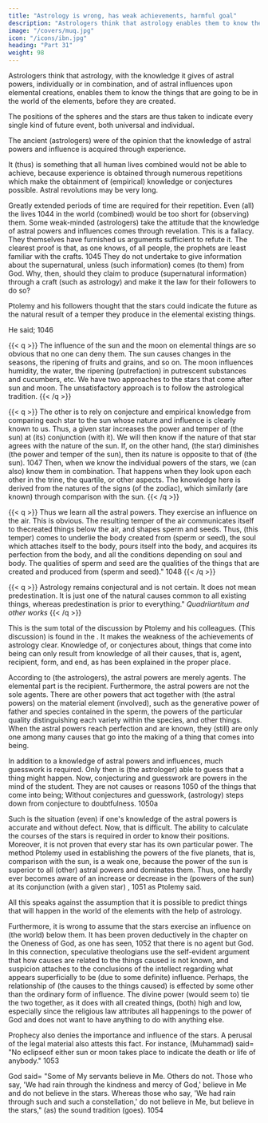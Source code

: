 ```yaml
---
title: "Astrology is wrong, has weak achievements, harmful goal"
description: "Astrologers think that astrology enables them to know the things that are going to be in the world of the elements, before they are created"
image: "/covers/muq.jpg"
icon: "/icons/ibn.jpg"
heading: "Part 31"
weight: 98
---
```




Astrologers think that astrology, with the knowledge it gives of astral powers, individually or in combination, and of astral influences upon elemental creations, enables them to know the things that are going to be in the world of the elements, before they are created. 

The positions of the spheres and the stars are thus taken to indicate every single kind of future event, both universal and individual.

The ancient (astrologers) were of the opinion that the knowledge of astral powers and influence is acquired through experience. 

It (thus) is something that all human lives combined would not be able to achieve, because experience is obtained through numerous repetitions which make the obtainment of (empirical)
knowledge or conjectures possible. Astral revolutions may be very long. 

Greatly extended periods of time are required for their repetition. Even (all) the lives 1044 in
the world (combined) would be too short for (observing) them.
Some weak-minded (astrologers) take the attitude that the knowledge of
astral powers and influences comes through revelation. This is a fallacy. They
themselves have furnished us arguments sufficient to refute it. The clearest proof is
that, as one knows, of all people, the prophets are least familiar with the crafts. 1045
They do not undertake to give information about the supernatural, unless (such
information) comes (to them) from God. Why, then, should they claim to produce
(supernatural information) through a craft (such as astrology) and make it the law
for their followers to do so?

Ptolemy and his followers thought that the stars could indicate the future as the natural result of a temper they produce in the elemental existing things. 

He said; 1046 

{{< q >}}
The influence of the sun and the moon on elemental things are so obvious that no one can deny them. The sun causes changes in the seasons, the ripening of fruits and grains, and so on. The moon influences humidity, the water, the ripening (putrefaction) in putrescent substances and cucumbers, etc. We have two approaches to the stars that come after sun and moon. The unsatisfactory approach is to follow the astrological tradition. 
{{< /q >}}

{{< q >}}
The other is to rely on conjecture and empirical knowledge from comparing each star to the sun whose nature and influence is clearly known to us. Thus, a given star increases the power and temper of (the sun) at (its) conjunction (with it). We will then know if the nature of that star agrees with the nature of the sun. If, on the other hand, (the star) diminishes (the power and temper of the sun), then its nature is opposite to that of (the sun). 1047 Then, when we know the individual powers of the stars, we (can also) know them in combination. That happens when they look upon each other in the trine, the quartile, or other aspects. The knowledge here is derived from the natures of the signs (of the zodiac), which similarly (are known) through comparison with the sun.
{{< /q >}}

{{< q >}}
Thus we learn all the astral powers. They exercise an influence on the air. This is obvious. The resulting temper of the air communicates itself to thecreated things below the air, and shapes sperm and seeds. Thus, (this temper) comes to underlie the body created from (sperm or seed), the soul which attaches itself to the body, pours itself into the body, and acquires its perfection from the body, and all the conditions depending on soul and body. The qualities of sperm and seed are the qualities of the things that are created and produced from (sperm and seed)." 1048
{{< /q >}}

{{< q >}}
Astrology remains conjectural and is not certain. It does not mean predestination. It is just one of the natural causes common to all existing things, whereas predestination is prior to everything."
<cite>Quadriiartitum and other works</cite>
{{< /q >}}


This is the sum total of the discussion by Ptolemy and his colleagues. (This discussion) is found in the .
It makes the weakness of the achievements of astrology clear. Knowledge of, or conjectures about, things that come into being can only result from knowledge of all their causes, that is, agent, recipient, form, and end, as has been explained in the proper place. 

According to (the astrologers), the astral powers are merely agents. The elemental part is the recipient. Furthermore, the astral powers are not the sole agents. There are other powers that act together with (the astral powers) on the material element (involved), such as the generative power of father and species
contained in the sperm, the powers of the particular quality distinguishing each variety within the species, and other things. When the astral powers reach perfection
and are known, they (still) are only one among many causes that go into the making of a thing that comes into being.

In addition to a knowledge of astral powers and influences, much guesswork is required. Only then is (the astrologer) able to guess that a thing might happen. Now, conjecturing and guesswork are powers in the mind of the student. They are not causes or reasons 1050 of the things that come into being; Without conjectures and guesswork, (astrology) steps down from conjecture to doubtfulness. 1050a

Such is the situation (even) if one's knowledge of the astral powers is accurate and without defect. Now, that is difficult. The ability to calculate the
courses of the stars is required in order to know their positions. Moreover, it is not proven that every star has its own particular power. The method Ptolemy used in
establishing the powers of the five planets, that is, comparison with the sun, is a weak one, because the power of the sun is superior to all (other) astral powers and
dominates them. Thus, one hardly ever becomes aware of an increase or decrease in the (powers of the sun) at its conjunction (with a given star) , 1051 as Ptolemy said.

All this speaks against the assumption that it is possible to predict things that will happen in the world of the elements with the help of astrology. 

Furthermore, it is wrong to assume that the stars exercise an influence on (the world) below them. It has been proven deductively in the chapter on the Oneness of
God, as one has seen, 1052 that there is no agent but God. In this connection, speculative theologians use the self-evident argument that how causes are related to the things caused is not known, and suspicion attaches to the conclusions of the intellect regarding what appears superficially to be (due to some definite) influence.
Perhaps, the relationship of (the causes to the things caused) is effected by some other than the ordinary form of influence. The divine power (would seem to) tie the two together, as it does with all created things, (both) high and low, especially since the religious law attributes all happenings to the power of God and does not want to have anything to do with anything else.

Prophecy also denies the importance and influence of the stars. A perusal of the legal material also attests this fact. For instance, (Muhammad) said= "No eclipseof either sun or moon takes place to indicate the death or life of anybody." 1053 

God said= "Some of My servants believe in Me. Others do not. Those who say, 'We had rain through the kindness and mercy of God,' believe in Me and do not
believe in the stars. Whereas those who say, 'We had rain through such and such a constellation,' do not believe in Me, but believe in the stars," (as) the sound tradition (goes). 1054 

